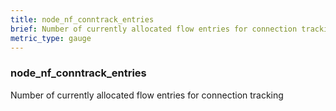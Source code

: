 ```yaml
---
title: node_nf_conntrack_entries
brief: Number of currently allocated flow entries for connection tracking
metric_type: gauge
---
```

### node_nf_conntrack_entries

Number of currently allocated flow entries for connection tracking